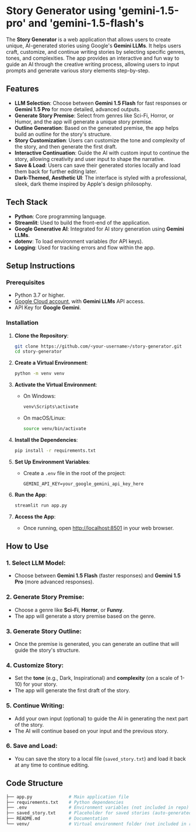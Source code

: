 # Story Generator using 'gemini-1.5-pro' and 'gemini-1.5-flash's

The **Story Generator** is a web application that allows users to create unique, AI-generated stories using Google's **Gemini LLMs**. It helps users craft, customize, and continue writing stories by selecting specific genres, tones, and complexities. The app provides an interactive and fun way to guide an AI through the creative writing process, allowing users to input prompts and generate various story elements step-by-step.

## Features

- **LLM Selection**: Choose between **Gemini 1.5 Flash** for fast responses or **Gemini 1.5 Pro** for more detailed, advanced outputs.
- **Generate Story Premise**: Select from genres like Sci-Fi, Horror, or Humor, and the app will generate a unique story premise.
- **Outline Generation**: Based on the generated premise, the app helps build an outline for the story's structure.
- **Story Customization**: Users can customize the tone and complexity of the story, and then generate the first draft.
- **Interactive Continuation**: Guide the AI with custom input to continue the story, allowing creativity and user input to shape the narrative.
- **Save & Load**: Users can save their generated stories locally and load them back for further editing later.
- **Dark-Themed, Aesthetic UI**: The interface is styled with a professional, sleek, dark theme inspired by Apple's design philosophy.

## Tech Stack

- **Python**: Core programming language.
- **Streamlit**: Used to build the front-end of the application.
- **Google Generative AI**: Integrated for AI story generation using **Gemini LLMs**.
- **dotenv**: To load environment variables (for API keys).
- **Logging**: Used for tracking errors and flow within the app.

## Setup Instructions

### Prerequisites

- Python 3.7 or higher.
- [Google Cloud account](https://cloud.google.com/), with **Gemini LLMs** API access.
- API Key for **Google Gemini**.

### Installation

1. **Clone the Repository**:

   ```bash
   git clone https://github.com/<your-username>/story-generator.git
   cd story-generator
   ```

2. **Create a Virtual Environment**:

   ```bash
   python -m venv venv
   ```

3. **Activate the Virtual Environment**:

   - On Windows:
     ```bash
     venv\Scripts\activate
     ```
   - On macOS/Linux:
     ```bash
     source venv/bin/activate
     ```

4. **Install the Dependencies**:

   ```bash
   pip install -r requirements.txt
   ```

5. **Set Up Environment Variables**:

   - Create a `.env` file in the root of the project:
     ```
     GEMINI_API_KEY=your_google_gemini_api_key_here
     ```

6. **Run the App**:

   ```bash
   streamlit run app.py
   ```

7. **Access the App**:
   - Once running, open [http://localhost:8501](http://localhost:8501) in your web browser.

## How to Use

### 1. **Select LLM Model**:

- Choose between **Gemini 1.5 Flash** (faster responses) and **Gemini 1.5 Pro** (more advanced responses).

### 2. **Generate Story Premise**:

- Choose a genre like **Sci-Fi**, **Horror**, or **Funny**.
- The app will generate a story premise based on the genre.

### 3. **Generate Story Outline**:

- Once the premise is generated, you can generate an outline that will guide the story's structure.

### 4. **Customize Story**:

- Set the **tone** (e.g., Dark, Inspirational) and **complexity** (on a scale of 1-10) for your story.
- The app will generate the first draft of the story.

### 5. **Continue Writing**:

- Add your own input (optional) to guide the AI in generating the next part of the story.
- The AI will continue based on your input and the previous story.

### 6. **Save and Load**:

- You can save the story to a local file (`saved_story.txt`) and load it back at any time to continue editing.

## Code Structure

```bash
├── app.py              # Main application file
├── requirements.txt    # Python dependencies
├── .env                # Environment variables (not included in repo)
├── saved_story.txt     # Placeholder for saved stories (auto-generated)
├── README.md           # Documentation
└── venv/               # Virtual environment folder (not included in repo)
```
